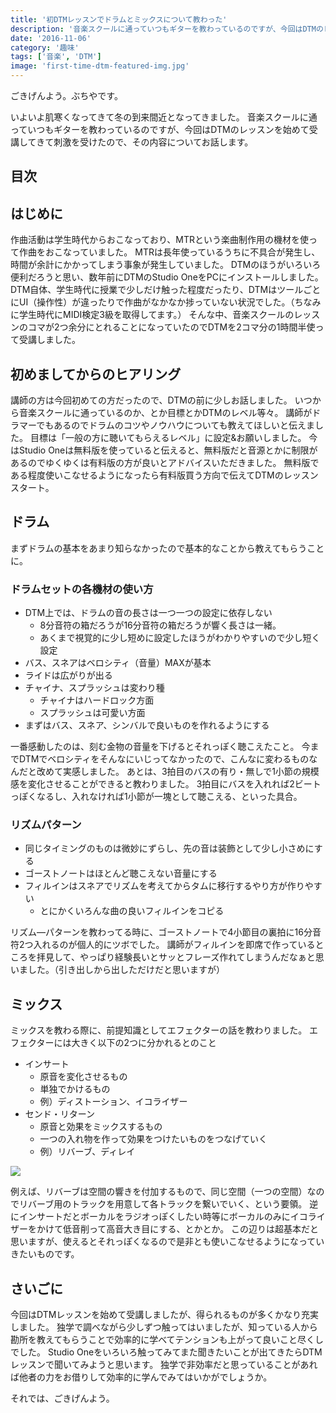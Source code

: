 ```yaml
---
title: '初DTMレッスンでドラムとミックスについて教わった'
description: '音楽スクールに通っていつもギターを教わっているのですが、今回はDTMのレッスンを始めて受講してきて刺激を受けたので、その内容についてお話します。'
date: '2016-11-06'
category: '趣味'
tags: ['音楽', 'DTM']
image: 'first-time-dtm-featured-img.jpg'
---
```


ごきげんよう。ぶちやです。

いよいよ肌寒くなってきて冬の到来間近となってきました。
音楽スクールに通っていつもギターを教わっているのですが、今回はDTMのレッスンを始めて受講してきて刺激を受けたので、その内容についてお話します。

## 目次

## はじめに

作曲活動は学生時代からおこなっており、MTRという楽曲制作用の機材を使って作曲をおこなっていました。
MTRは長年使っているうちに不具合が発生し、時間が余計にかかってしまう事象が発生していました。
DTMのほうがいろいろ便利だろうと思い、数年前にDTMのStudio OneをPCにインストールしました。
DTM自体、学生時代に授業で少しだけ触った程度だったり、DTMはツールごとにUI（操作性）が違ったりで作曲がなかなか捗っていない状況でした。（ちなみに学生時代にMIDI検定3級を取得してます。）
そんな中、音楽スクールのレッスンのコマが2つ余分にとれることになっていたのでDTMを2コマ分の1時間半使って受講しました。


## 初めましてからのヒアリング

講師の方は今回初めての方だったので、DTMの前に少しお話しました。
いつから音楽スクールに通っているのか、とか目標とかDTMのレベル等々。
講師がドラマーでもあるのでドラムのコツやノウハウについても教えてほしいと伝えました。
目標は「一般の方に聴いてもらえるレベル」に設定&お願いしました。
今はStudio Oneは無料版を使っていると伝えると、無料版だと音源とかに制限があるのでゆくゆくは有料版の方が良いとアドバイスいただきました。
無料版である程度使いこなせるようになったら有料版買う方向で伝えてDTMのレッスンスタート。

## ドラム

まずドラムの基本をあまり知らなかったので基本的なことから教えてもらうことに。

### ドラムセットの各機材の使い方

* DTM上では、ドラムの音の長さは一つ一つの設定に依存しない
  * 8分音符の箱だろうが16分音符の箱だろうが響く長さは一緒。
  * あくまで視覚的に少し短めに設定したほうがわかりやすいので少し短く設定
* バス、スネアはベロシティ（音量）MAXが基本
* ライドは広がりが出る
* チャイナ、スプラッシュは変わり種
  * チャイナはハードロック方面
  * スプラッシュは可愛い方面
* まずはバス、スネア、シンバルで良いものを作れるようにする

一番感動したのは、刻む金物の音量を下げるとそれっぽく聴こえたこと。
今までDTMでベロシティをそんなにいじってなかったので、こんなに変わるものなんだと改めて実感しました。
あとは、3拍目のバスの有り・無しで1小節の規模感を変化させることができると教わりました。
3拍目にバスを入れれば2ビートっぽくなるし、入れなければ1小節が一塊として聴こえる、といった具合。

### リズムパターン

* 同じタイミングのものは微妙にずらし、先の音は装飾として少し小さめにする
* ゴーストノートはほとんど聴こえない音量にする
* フィルインはスネアでリズムを考えてからタムに移行するやり方が作りやすい
  * とにかくいろんな曲の良いフィルインをコピる

リズム―パターンを教わってる時に、ゴーストノートで4小節目の裏拍に16分音符2つ入れるのが個人的にツボでした。
講師がフィルインを即席で作っているところを拝見して、やっぱり経験長いとサッとフレーズ作れてしまうんだなぁと思いました。（引き出しから出しただけだと思いますが）


## ミックス

ミックスを教わる際に、前提知識としてエフェクターの話を教わりました。
エフェクターには大きく以下の2つに分かれるとのこと

* インサート
  * 原音を変化させるもの
  * 単独でかけるもの
  * 例）ディストーション、イコライザー
* センド・リターン
  * 原音と効果をミックスするもの
  * 一つの入れ物を作って効果をつけたいものをつなげていく
  * 例）リバーブ、ディレイ

![](/img/posts/first-time-dtm-1.jpg)

例えば、リバーブは空間の響きを付加するもので、同じ空間（一つの空間）なのでリバーブ用のトラックを用意して各トラックを繋いでいく、という要領。
逆にインサートだとボーカルをラジオっぽくしたい時等にボーカルのみにイコライザーをかけて低音削って高音大き目にする、とかとか。
この辺りは超基本だと思いますが、使えるとそれっぽくなるので是非とも使いこなせるようになっていきたいものです。


## さいごに

今回はDTMレッスンを始めて受講しましたが、得られるものが多くかなり充実しました。
独学で調べながら少しずつ触ってはいましたが、知っている人から勘所を教えてもらうことで効率的に学べてテンションも上がって良いこと尽くしでした。
Studio Oneをいろいろ触ってみてまた聞きたいことが出てきたらDTMレッスンで聞いてみようと思います。
独学で非効率だと思っていることがあれば他者の力をお借りして効率的に学んでみてはいかがでしょうか。

それでは、ごきげんよう。
